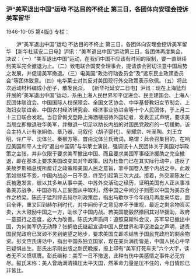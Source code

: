 ### 沪“美军退出中国”运动  不达目的不终止  第三日，各团体向安理会控诉美军留华

1946-10-05
第4版()
专栏：

　　沪“美军退出中国”运动
    不达目的不终止
    第三日，各团体向安理会控诉美军留华
    【新华社延安二日电】沪讯：“美军退出中国”运动第三日，各团体再度集会，决议：（一）“美军退出中国”运动，在我们中国不应该有时间的限制，要一直继续到美军完全撤退为止。（二）致电联合国安全理事会，提请该会密切注意中国局势之发展，并促请美军撤退。（三）电美国“政治行动委员会”及“远东民主政策委员会”等团体致意。（四）电华莱士对其反对美国现行外交政策表示欣佩。（五）将此次运动材料编成小册子，散发民众。
    【新华社延安二日电】沪讯：现在上海猛烈开展的“美军退出中国”运动，系由上海人民世界和平促进会、民主建国会、上海人民团体联谊会、中国国际人权保障会、全国文艺协会、中华基督教妇女节制会、上海妇女联谊会、中国农村经济研究会、经济事业协进会等十个人民团体，于上月二十三日联合发起。当日曾假戈登路上海酒楼招待外国记者，发表正式声明，要求美当局立即撤退驻华美军，并撤退一切足以助长内战的对国民党政府的一切援助。该会主持人计有张絅伯、章乃器、马叙伦（胡子婴代）、吴耀宗、叶圣陶、刘王立明、许广平、沈体兰、秦柳方等。首由沈体兰氏致词，略谓：此会召集目的，在响应美国和平人士的“退出中国周”与华莱士演说，强调该十人民团体关于美国对华政策之主张，并非仅限于要求美军撤出中国、而且要求美国军事经济援助之完全撤退，即在基本上要求美国改变其对华政策。因为杜鲁门已在其实际行动中，违反了美故罗斯福总统所厘订之政策和美国人民之意旨，拿中国卷入整个内战之中。此政策如继续不变，中国内战必一日不息，终至引起第三次大战。接着，外交家陈友仁氏被邀发言，彼以其多年从事中美、中苏外交活动之经历，证明美国有人正从事准备美苏战争，中国亦有人正妄图从中取利，然中国之中间分子则愿以中国为美苏合作之桥梁。陈氏于猛烈抨击赫尔利政策后，指出马歇尔于今年四月再度来华后，面目全非，重又回到赫尔利时代，对中间份子之意见亦不予重视，最近之剩余物资买卖，大大鼓励中国之一方，助长了中国内战。若美国能毅然撤回其对华援助，政府一意孤行之态度，必大为改善。陈氏大声质问：遵照莫斯科会议，苏军早已撤出中国，为何美军仍无动静？张絅伯氏继起宣读中国人民世界和平促进会之声明，谴责国民党政府已冥顽不灵到绝望之地步，要求美国立即冻结售予国民党政府的剩余物资。彭文应氏讲话中，指出中国系独立国家，现在美兵满街皆是，中国人民心中早已疑惧丛生。彭氏出示刚出版之新民晚报，报上印有“美军打死车夫”六个大字，读者无不义愤填膺。彭氏继称：美军一日不撤退，此种有伤中美感情之事件必无穷尽。鼓氏末称：美人曾助满清镇压太平天国，然革命力量是压不住的，今日情形已非皆比。
